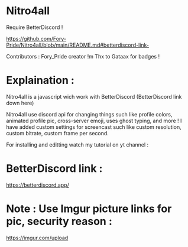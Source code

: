# Nitro4all

Require BetterDiscord ! 

https://github.com/Fory-Pride/Nitro4all/blob/main/README.md#betterdiscord-link-

Contributors :
Fory_Pride creator !m
Thx to Gataax for badges !

# Explaination :
Nitro4all is a javascript wich work with BetterDiscord 
(BetterDiscord link down here)

Nitro4all use discord api for changing things such like profile colors, animated profile pic, cross-server emoji, uses ghost typing, and more !
I have added custom settings for screencast such like custom resolution, custom bitrate, custom frame per second.

For installing and editting watch my tutorial on yt channel : 



# BetterDiscord link : 
https://betterdiscord.app/

# Note : Use Imgur picture links for pic, security reason :
https://imgur.com/upload



